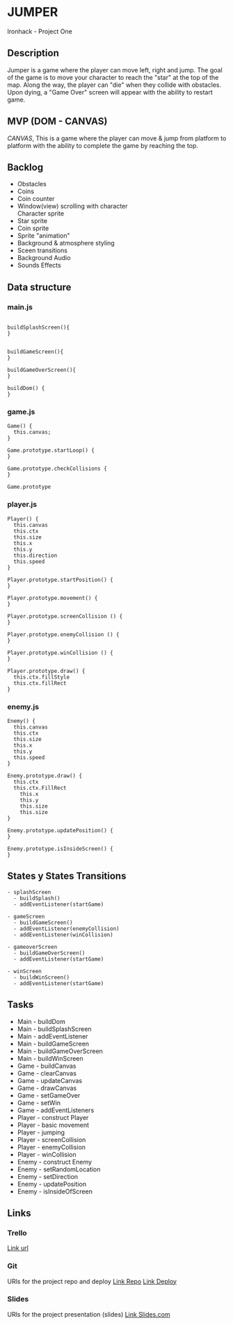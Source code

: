 # JUMPER
Ironhack - Project One

## Description
Jumper is a game where the player can move left, right and jump. The goal of the game is to move your character to reach the "star" at the top of the map. Along the way, the player can "die" when they collide with obstacles. Upon dying, a "Game Over" screen will appear with the ability to restart game.


## MVP (DOM - CANVAS)
<i>CANVAS</i>, This is a game where the player can move & jump from platform to platform with the ability to complete the game by reaching the top.


## Backlog
<ul>
  <li>Obstacles</li>
  <li>Coins</li>
  <li>Coin counter</li>
  <li>Window(view) scrolling with character</li
  <li>Character sprite</li>
  <li>Star sprite</li>
  <li>Coin sprite</li>
  <li>Sprite "animation"</li>
  <li>Background & atmosphere styling</li>
  <li>Sceen transitions</li>
  <li>Background Audio</li>
  <li>Sounds Effects</li>
</ul>

## Data structure

### main.js
```

buildSplashScreen(){
}


buildGameScreen(){
}

buildGameOverScreen(){
}

buildDom() {
}
```

### game.js
```
Game() {
  this.canvas;
}

Game.prototype.startLoop() {
}

Game.prototype.checkCollisions {
}

Game.prototype
```

### player.js
```
Player() {
  this.canvas
  this.ctx
  this.size
  this.x
  this.y
  this.direction
  this.speed
}

Player.prototype.startPosition() {
}

Player.prototype.movement() {
}

Player.prototype.screenCollision () {
}

Player.prototype.enemyCollision () {
}

Player.prototype.winCollision () {
}

Player.prototype.draw() {
  this.ctx.fillStyle
  this.ctx.fillRect
}
```

### enemy.js
```
Enemy() {
  this.canvas
  this.ctx
  this.size
  this.x
  this.y
  this.speed
}

Enemy.prototype.draw() {
  this.ctx
  this.ctx.FillRect
    this.x
    this.y
    this.size
    this.size
}

Enemy.prototype.updatePosition() {
}

Enemy.prototype.isInsideScreen() {
}
```


## States y States Transitions
```
- splashScreen
  - buildSplash()
  - addEventListener(startGame)

- gameScreen
  - buildGameScreen()
  - addEventListener(enemyCollision)
  - addEventListener(winCollision)

- gameoverScreen
  - buildGameOverScreen()
  - addEventListener(startGame)

- winScreen
  - buildWinScreen()
  - addEventListener(startGame)

````

## Tasks
- Main - buildDom
- Main - buildSplashScreen
- Main - addEventListener
- Main - buildGameScreen
- Main - buildGameOverScreen
- Main - buildWinScreen
- Game - buildCanvas
- Game - clearCanvas
- Game - updateCanvas
- Game - drawCanvas
- Game - setGameOver
- Game - setWin
- Game - addEventListeners
- Player - construct Player
- Player - basic movement
- Player - jumping
- Player - screenCollision
- Player - enemyCollision
- Player - winCollision
- Enemy - construct Enemy
- Enemy - setRandomLocation
- Enemy - setDirection
- Enemy - updatePosition
- Enemy - isInsideOfScreen

## Links


### Trello
[Link url](https://trello.com/b/JPkqm7jW/ironhack-project-1-platformer)


### Git
URls for the project repo and deploy
[Link Repo](http://github.com)
[Link Deploy](http://github.com)


### Slides
URls for the project presentation (slides)
[Link Slides.com](http://slides.com)

